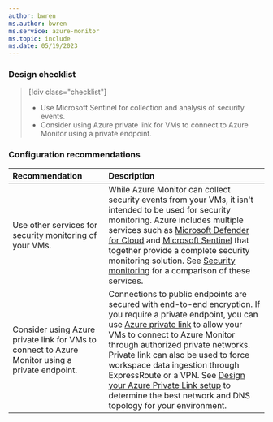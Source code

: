 ```yaml
---
author: bwren
ms.author: bwren
ms.service: azure-monitor
ms.topic: include
ms.date: 05/19/2023
---
```


### Design checklist

> [!div class="checklist"]
> - Use Microsoft Sentinel for collection and analysis of security events. 
> - Consider using Azure private link for VMs to connect to Azure Monitor using a private endpoint.

### Configuration recommendations

| Recommendation | Description |
|:---|:---|
| Use other services for security monitoring of your VMs. | While Azure Monitor can collect security events from your VMs, it isn't intended to be used for security monitoring. Azure includes multiple services such as [Microsoft Defender for Cloud](../../defender-for-cloud/index.yml) and [Microsoft Sentinel](../../sentinel/index.yml) that together provide a complete security monitoring solution. See [Security monitoring](../vm/monitor-virtual-machine#security-monitoring) for a comparison of these services. |
| Consider using Azure private link for VMs to connect to Azure Monitor using a private endpoint. | Connections to public endpoints are secured with end-to-end encryption. If you require a private endpoint, you can use [Azure private link](../logs/private-link-security.md) to allow your VMs to connect to Azure Monitor through authorized private networks. Private link can also be used to force workspace data ingestion through ExpressRoute or a VPN. See [Design your Azure Private Link setup](../logs/private-link-design.md) to determine the best network and DNS topology for your environment. |
